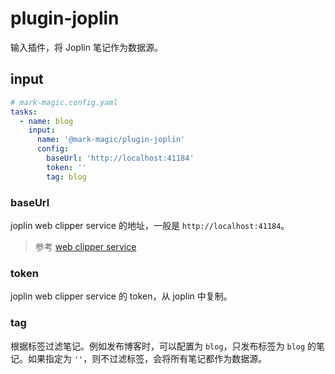 # plugin-joplin

输入插件，将 Joplin 笔记作为数据源。

## input

```yaml
# mark-magic.config.yaml
tasks:
  - name: blog
    input:
      name: '@mark-magic/plugin-joplin'
      config:
        baseUrl: 'http://localhost:41184'
        token: ''
        tag: blog
```

### baseUrl

joplin web clipper service 的地址，一般是 `http://localhost:41184`。

> 参考 [web clipper service](https://joplinapp.org/help/apps/clipper/)

### token

joplin web clipper service 的 token，从 joplin 中复制。

### tag

根据标签过滤笔记。例如发布博客时，可以配置为 `blog`，只发布标签为 `blog` 的笔记。如果指定为 `''`，则不过滤标签，会将所有笔记都作为数据源。

